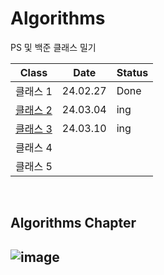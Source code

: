 # Algorithms

 PS 및 백준 클래스 밀기

| Class | Date | Status |
| --- | --- | --- |
| 클래스 1 | 24.02.27 | Done |
| [클래스 2](https://github.com/subeenjeonHere/ps_baekprogrammers/issues/2) | 24.03.04 | ing |
| [클래스 3](https://github.com/subeenjeonHere/ps_baekprogrammers/issues/7)  | 24.03.10 | ing |
| 클래스 4 |  |  |
| 클래스 5 |  |  |

</br>

## Algorithms Chapter
![image](https://github.com/subeenjeonHere/Algoevol/assets/145312273/abb46754-fb4a-4be8-8e04-5aae9d2489da)
----
